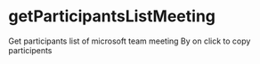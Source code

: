 # getParticipantsListMeeting
Get participants list of microsoft team meeting 
  By on click to copy participents

